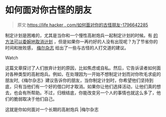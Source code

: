 # 如何面对你古怪的朋友

> 原文:[https://life hacker . com/如何面对你的古怪朋友-1796642285](https://lifehacker.com/how-to-confront-your-flaky-friend-1796642285)

制定计划是困难的，尤其是当你和一个慢性高射炮兵一起制定计划的时候。有 [的方法可以委婉地取消计划](http://lifehacker.com/how-to-flake-out-on-someone-gracefully-5919163#_ga=2.176557728.480883058.1499263406-1887250931.1497314809) ，但是如果你一再约好的人没有出现呢？为了节省你的时间和挫败感， [梅尔杂志](https://melmagazine.com/this-is-how-you-confront-a-chronic-flaker-b88f493ef3e2) 给出了一些与古怪的人打交道的建议。

Watch

这篇文章探讨了人们放弃计划的原因，比如焦虑或自私。然后，它告诉读者如何面对各种类型的高射炮兵。例如，在处理因为一开始不想制定计划而对你吹毛求疵的朋友时,《梅尔杂志》建议告诉你的朋友，当你制定计划时，你希望他们坚持到底，只有当他们有一个好的借口时才取消。如果你让他们选择活动，让他们真的想去，也会有所帮助。不过，归根结底，你能改变另一个人的事情也就这么多了，他们的脆弱取决于他们自己。

这就是你如何面对一个长期的高射炮兵 |梅尔杂志